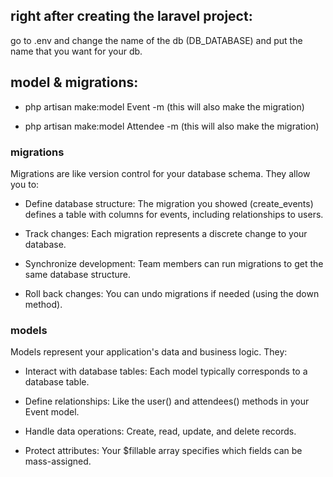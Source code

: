 ## right after creating the laravel project:

go to .env and change the name of the db (DB_DATABASE) and put the name that you want for your db.

## model & migrations:

-   php artisan make:model Event -m (this will also make the migration)

-   php artisan make:model Attendee -m (this will also make the migration)

### migrations

Migrations are like version control for your database schema. They allow you to:

-   Define database structure: The migration you showed (create_events) defines a table with columns for events, including relationships to users.

-   Track changes: Each migration represents a discrete change to your database.

-   Synchronize development: Team members can run migrations to get the same database structure.

-   Roll back changes: You can undo migrations if needed (using the down method).

### models

Models represent your application's data and business logic. They:

-   Interact with database tables: Each model typically corresponds to a database table.

-   Define relationships: Like the user() and attendees() methods in your Event model.

-   Handle data operations: Create, read, update, and delete records.

-   Protect attributes: Your $fillable array specifies which fields can be mass-assigned.
